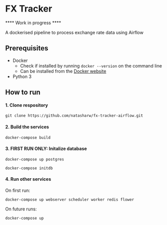 # FX Tracker

**** Work in progress ****

A dockerised pipeline to process exchange rate data using Airflow

## Prerequisites
* Docker
  * Check if installed by running `docker --version` on the command line
  * Can be installed from the [Docker website](https://docs.docker.com/install/)
* Python 3

## How to run

#### 1. Clone respository

```
git clone https://github.com/natasharw/fx-tracker-airflow.git
```

#### 2. Build the services
```
docker-compose build
```

#### 3. FIRST RUN ONLY: Initalize database
```
docker-compose up postgres
```
```
docker-compose initdb
```
#### 4. Run other services
On first run:
```
docker-compose up webserver scheduler worker redis flower
```
On future runs:
```
docker-compose up
```
